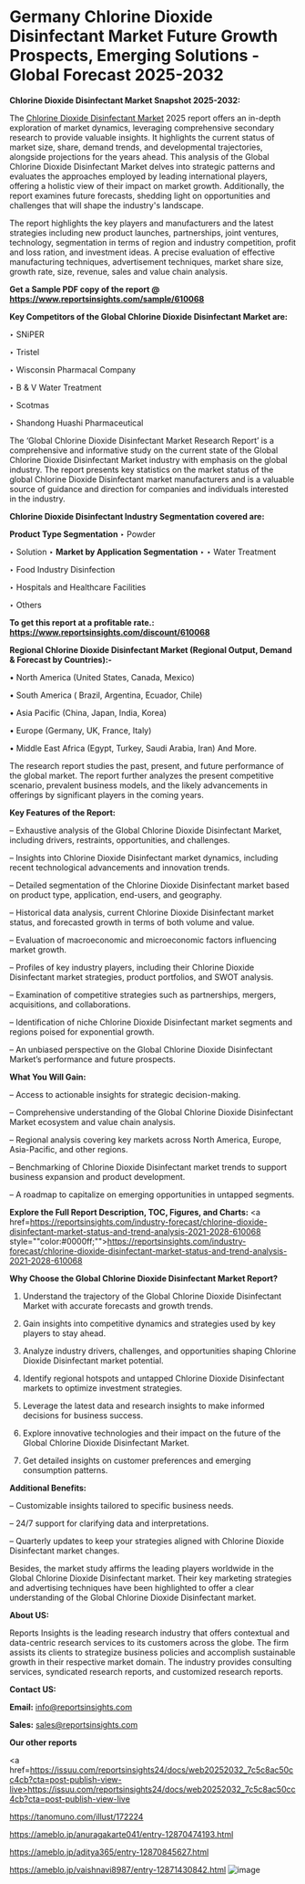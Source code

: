 # Germany Chlorine Dioxide Disinfectant Market Future Growth Prospects, Emerging Solutions - Global Forecast 2025-2032

<strong>Chlorine Dioxide Disinfectant Market Snapshot 2025-2032:</strong>

The <a href=https://www.reportsinsights.com/sample/610068>Chlorine Dioxide Disinfectant Market</a> 2025 report offers an in-depth exploration of market dynamics, leveraging comprehensive secondary research to provide valuable insights. It highlights the current status of market size, share, demand trends, and developmental trajectories, alongside projections for the years ahead. This analysis of the Global Chlorine Dioxide Disinfectant Market delves into strategic patterns and evaluates the approaches employed by leading international players, offering a holistic view of their impact on market growth. Additionally, the report examines future forecasts, shedding light on opportunities and challenges that will shape the industry's landscape.

The report highlights the key players and manufacturers and the latest strategies including new product launches, partnerships, joint ventures, technology, segmentation in terms of region and industry competition, profit and loss ration, and investment ideas. A precise evaluation of effective manufacturing techniques, advertisement techniques, market share size, growth rate, size, revenue, sales and value chain analysis.

<strong>Get a Sample PDF copy of the report @ <a href=https://www.reportsinsights.com/sample/610068 style=color:#0000ff;>https://www.reportsinsights.com/sample/610068</a></strong>

<strong>Key Competitors of the Global Chlorine Dioxide Disinfectant Market are:</strong>

‣ SNiPER

‣ Tristel

‣ Wisconsin Pharmacal Company

‣ B & V Water Treatment

‣ Scotmas

‣ Shandong Huashi Pharmaceutical

The ‘Global Chlorine Dioxide Disinfectant Market Research Report’ is a comprehensive and informative study on the current state of the Global Chlorine Dioxide Disinfectant Market industry with emphasis on the global industry. The report presents key statistics on the market status of the global Chlorine Dioxide Disinfectant market manufacturers and is a valuable source of guidance and direction for companies and individuals interested in the industry.

<strong>Chlorine Dioxide Disinfectant Industry Segmentation covered are:</strong>

<strong>Product Type Segmentation</strong>
‣
Powder

‣ Solution
‣ 
<strong>Market by Application Segmentation</strong>
‣
‣  Water Treatment

‣ Food Industry Disinfection

‣ Hospitals and Healthcare Facilities

‣ Others

<strong>To get this report at a profitable rate.: <a href=https://www.reportsinsights.com/discount/610068 style=color:#0000ff;>https://www.reportsinsights.com/discount/610068</a></strong>

<strong>Regional Chlorine Dioxide Disinfectant Market (Regional Output, Demand &amp; Forecast by Countries):-</strong>

• North America (United States, Canada, Mexico)

• South America ( Brazil, Argentina, Ecuador, Chile)

• Asia Pacific (China, Japan, India, Korea)

• Europe (Germany, UK, France, Italy)

• Middle East Africa (Egypt, Turkey, Saudi Arabia, Iran) And More.

The research report studies the past, present, and future performance of the global market. The report further analyzes the present competitive scenario, prevalent business models, and the likely advancements in offerings by significant players in the coming years.

<strong>Key Features of the Report:</strong>

– Exhaustive analysis of the Global Chlorine Dioxide Disinfectant Market, including drivers, restraints, opportunities, and challenges.

– Insights into Chlorine Dioxide Disinfectant market dynamics, including recent technological advancements and innovation trends.

– Detailed segmentation of the Chlorine Dioxide Disinfectant market based on product type, application, end-users, and geography.

– Historical data analysis, current Chlorine Dioxide Disinfectant market status, and forecasted growth in terms of both volume and value.

– Evaluation of macroeconomic and microeconomic factors influencing market growth.

– Profiles of key industry players, including their Chlorine Dioxide Disinfectant market strategies, product portfolios, and SWOT analysis.

– Examination of competitive strategies such as partnerships, mergers, acquisitions, and collaborations.

– Identification of niche Chlorine Dioxide Disinfectant market segments and regions poised for exponential growth.

– An unbiased perspective on the Global Chlorine Dioxide Disinfectant Market’s performance and future prospects.

<strong>What You Will Gain:</strong>

– Access to actionable insights for strategic decision-making.

– Comprehensive understanding of the Global Chlorine Dioxide Disinfectant Market ecosystem and value chain analysis.

– Regional analysis covering key markets across North America, Europe, Asia-Pacific, and other regions.

– Benchmarking of Chlorine Dioxide Disinfectant market trends to support business expansion and product development.

– A roadmap to capitalize on emerging opportunities in untapped segments.

<strong>Explore the Full Report Description, TOC, Figures, and Charts:</strong>
<a href=https://reportsinsights.com/industry-forecast/chlorine-dioxide-disinfectant-market-status-and-trend-analysis-2021-2028-610068 style=""color:#0000ff;"">https://reportsinsights.com/industry-forecast/chlorine-dioxide-disinfectant-market-status-and-trend-analysis-2021-2028-610068</a>

<strong>Why Choose the Global Chlorine Dioxide Disinfectant Market Report?</strong>

1. Understand the trajectory of the Global Chlorine Dioxide Disinfectant Market with accurate forecasts and growth trends.

2. Gain insights into competitive dynamics and strategies used by key players to stay ahead.

3. Analyze industry drivers, challenges, and opportunities shaping Chlorine Dioxide Disinfectant market potential.

4. Identify regional hotspots and untapped Chlorine Dioxide Disinfectant markets to optimize investment strategies.

5. Leverage the latest data and research insights to make informed decisions for business success.

6. Explore innovative technologies and their impact on the future of the Global Chlorine Dioxide Disinfectant Market.

7. Get detailed insights on customer preferences and emerging consumption patterns.

<strong>Additional Benefits:</strong>

– Customizable insights tailored to specific business needs.

– 24/7 support for clarifying data and interpretations.

– Quarterly updates to keep your strategies aligned with Chlorine Dioxide Disinfectant market changes.

Besides, the market study affirms the leading players worldwide in the Global Chlorine Dioxide Disinfectant market. Their key marketing strategies and advertising techniques have been highlighted to offer a clear understanding of the Global Chlorine Dioxide Disinfectant market.

<strong><strong>About US</strong>:</strong>

Reports Insights is the leading research industry that offers contextual and data-centric research services to its customers across the globe. The firm assists its clients to strategize business policies and accomplish sustainable growth in their respective market domain. The industry provides consulting services, syndicated research reports, and customized research reports.

<strong>Contact US:</strong>

<p class=><b>Email:</b> <a href=mailto:info@reportsinsights.com>info@reportsinsights.com</a></p>
<p class=><b>Sales:</b> <a href=mailto:sales@reportsinsights.com>sales@reportsinsights.com</a></p>

<strong>Our other reports</strong>

<a href=https://issuu.com/reportsinsights24/docs/web20252032_7c5c8ac50cc4cb?cta=post-publish-view-live>https://issuu.com/reportsinsights24/docs/web20252032_7c5c8ac50cc4cb?cta=post-publish-view-live</a>

<a href=https://tanomuno.com/illust/172224>https://tanomuno.com/illust/172224</a>

<a href=https://ameblo.jp/anuragakarte041/entry-12870474193.html>https://ameblo.jp/anuragakarte041/entry-12870474193.html</a>

<a href=https://ameblo.jp/aditya365/entry-12870845627.html>https://ameblo.jp/aditya365/entry-12870845627.html</a>

<a href=https://ameblo.jp/vaishnavi8987/entry-12871430842.html>https://ameblo.jp/vaishnavi8987/entry-12871430842.html</a>
![image](https://github.com/user-attachments/assets/c2bc3510-8ff6-4a7f-b65a-6c957f6a95a5)
